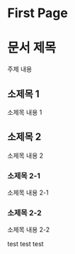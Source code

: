 # First Page

# 문서 제목

주제 내용

## 소제목 1

소제목 내용 1

## 소제목 2

소제목 내용 2

### 소제목 2-1

소제목 내용 2-1

### 소제목 2-2

소제목 내용 2-2

test
test
test
